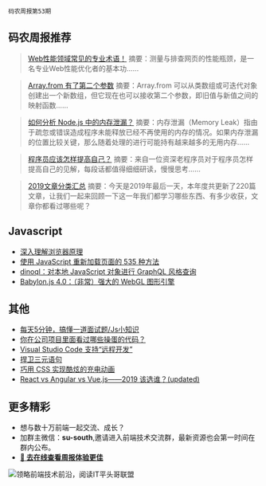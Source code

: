 `码农周报第53期`

码农周报推荐
-------

> [Web性能领域常见的专业术语！](https://mp.weixin.qq.com/s/6ld8Ihz5FLwk-X2-kaRE8Q)
> 摘要：测量与排查网页的性能瓶颈，是一名专业Web性能优化者的基本功……

> [Array.from 有了第二个参数](https://mp.weixin.qq.com/s/6m7pA5Gtq8zUPvJQ43ilFg)
> 摘要：Array.from 可以从类数组或可迭代对象创建出一个新数组，但它现在也可以接收第二个参数，即旧值与新值之间的映射函数……

> [如何分析 Node.js 中的内存泄漏？](https://mp.weixin.qq.com/s/JAu6TInlwWtbs-dHD2jBKg)
> 摘要：内存泄漏（Memory Leak）指由于疏忽或错误造成程序未能释放已经不再使用的内存的情况。如果内存泄漏的位置比较关键，那么随着处理的进行可能持有越来越多的无用内存……

> [程序员应该怎样提高自己？](https://mp.weixin.qq.com/s/mMBI1xuaXAkvvkgVMJnMtQ)
> 摘要：来自一位资深老程序员对于程序员怎样提高自己的见解，每段话都值得细细研读，慢慢思考……

> [2019文章分类汇总](https://mp.weixin.qq.com/s/6m7pA5Gtq8zUPvJQ43ilFg)
> 摘要：今天是2019年最后一天，本年度共更新了220篇文章，让我们一起来回顾一下这一年我们都学习哪些东西、有多少收获，文章你都看过哪些呢？



Javascript
-------
+ [深入理解浏览器原理](https://juejin.im/post/5df65fbdf265da33d83e70b7)
+ [使用 JavaScript 重新加载页面的 535 种方法](https://javascriptweekly.com/link/63639/web)
+ [dinoql：对本地 JavaScript 对象进行 GraphQL 风格查询](https://javascriptweekly.com/link/63638/web)
+ [Babylon.js 4.0：（非常）强大的 WebGL 图形引擎](https://javascriptweekly.com/link/63238/web)

其他
-------
+ [每天5分钟，搞懂一道面试题/Js小知识](https://www.javascriptc.com/interview-tips/)
+ [你在公司项目里面看过哪些操蛋的代码？](https://mp.weixin.qq.com/s/UeCRhVn9wO0DIk7Nv2C7Vw)
+ [Visual Studio Code 支持“远程开发”](https://javascriptweekly.com/link/63241/web)
+ [捍卫三元语句](https://javascriptweekly.com/link/63250/web)
+ [巧用 CSS 实现酷炫的充电动画 ](https://www.javascriptc.com/3184.html)
+ [React vs Angular vs Vue.js——2019 该选谁？(updated)](https://www.javascriptc.com/2990.html)


更多精彩
-------
+ 想与数十万前端一起交流、成长？
+ 加群主微信：**su-south**,邀请进入前端技术交流群，最新资源也会第一时间在群内公布。
+ **[:lollipop: 去在线查看周报体验更佳](https://www.javascriptc.com/category/javascript-weekly)**


![领略前端技术前沿，阅读IT平头哥联盟](https://user-images.githubusercontent.com/18324563/70633966-608b2980-1c6c-11ea-8123-34f1fd13484e.png)
